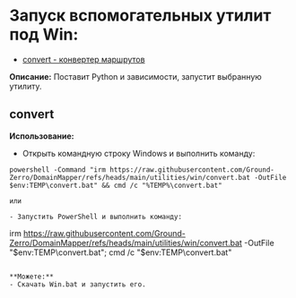# Запуск вспомогательных утилит под Win:
- [convert - конвертер маршрутов](#convert)

**Описание:** Поставит Python и зависимости, запустит выбранную утилиту.

## convert

**Использование:**
- Открыть командную строку Windows и выполнить команду:
```
powershell -Command "irm https://raw.githubusercontent.com/Ground-Zerro/DomainMapper/refs/heads/main/utilities/win/convert.bat -OutFile $env:TEMP\convert.bat" && cmd /c "%TEMP%\convert.bat"

или

- Запустить PowerShell и выполнить команду:
```
irm https://raw.githubusercontent.com/Ground-Zerro/DomainMapper/refs/heads/main/utilities/win/convert.bat -OutFile "$env:TEMP\convert.bat"; cmd /c "$env:TEMP\convert.bat"
```

**Можете:**
- Скачать Win.bat и запустить его.
